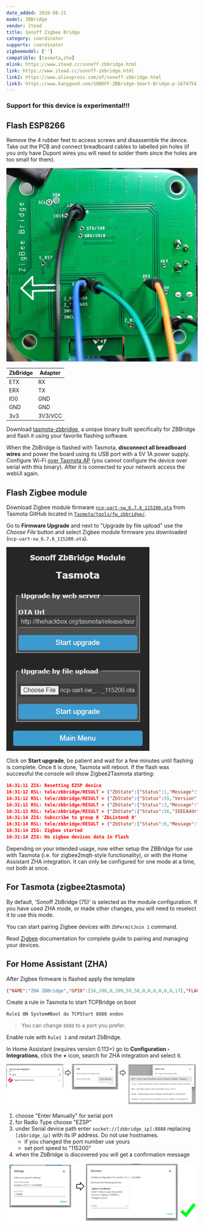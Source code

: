 ```yaml
---
date_added: 2020-08-21
model: ZBBridge
vendor: Itead
title: Sonoff Zigbee Bridge
category: coordinator
supports: coordinator
zigbeemodel: ['']
compatible: [tasmota,zha]
mlink: https://www.itead.cc/sonoff-zbbridge.html
link: https://www.itead.cc/sonoff-zbbridge.html
link2: https://www.aliexpress.com/af/sonoff-zbbridge.html
link3: https://www.banggood.com/SONOFF-ZBBridge-Smart-Bridge-p-1674754.html
---
```

<h3>Support for this device is experimental!!!</h3>

## Flash ESP8266

Remove the 4 rubber feet to access screws and disassemble the device. Take out the PCB and connect breadboard cables to labelled pin holes (if you only have Dupont wires you will need to solder them since the holes are too small for them).

![ZBBridge pinout](/assets/images/sonoff_ZBBridge_pinout.jpg)

|ZbBridge|Adapter
|---     |--- 
|ETX     | RX
|ERX     | TX
|IO0     | GND
|GND     | GND
|3v3     | 3V3/VCC

Download [tasmota-zbbridge](https://github.com/arendst/Tasmota/blob/firmware/firmware/tasmota/tasmota-zbbridge.bin?raw=true), a unique binary built specifically for ZBBridge and flash it using your favorite flashing software.

When the ZbBridge is flashed with Tasmota, **disconnect all breadboard wires** and power the board using its USB port with a 5V 1A power supply. Configure Wi-Fi [over Tasmota AP](https://tasmota.github.io/docs/Getting-Started/#using-web-ui) (you cannot configure the device over serial with this binary). After it is connected to your network access the webUI again. 

## Flash Zigbee module

Download Zigbee module firmware [`ncp-uart-sw_6.7.6_115200.ota`](https://github.com/arendst/Tasmota/blob/development/tools/fw_zbbridge/ncp-uart-sw_6.7.6_115200.ota?raw=true) from Tasmota GitHub located in [`Tasmota/tools/fw_zbbridge/`](https://github.com/arendst/Tasmota/blob/development/tools/fw_zbbridge).

Go to **Firmware Upgrade** and next to "Upgrade by file upload" use the _Choose File_ button and select Zigbee module firmware you downloaded (`ncp-uart-sw_6.7.6_115200.ota`). 

![ZBBridge Zigbee module flash](/assets/images/sonoff_ZBBridge_ota.jpg)

Click on **Start upgrade**, be patient and wait for a few minutes until flashing is complete. Once it is done, Tasmota will reboot. If the flash was successful the console will show Zigbee2Tasmota starting:

```json
16:31:11 ZIG: Resetting EZSP device
16:31:12 RSL: tele/zbbridge/RESULT = {"ZbState":{"Status":1,"Message":"EFR32 booted","RestartReason":"Power-on","Code":2}}
16:31:12 RSL: tele/zbbridge/RESULT = {"ZbState":{"Status":55,"Version":"6.7.6.0","Protocol":8,"Stack":2}}
16:31:12 RSL: tele/zbbridge/RESULT = {"ZbState":{"Status":3,"Message":"Configured, starting coordinator"}}
16:31:13 RSL: tele/zbbridge/RESULT = {"ZbState":{"Status":56,"IEEEAddr":"0x80E423FFFE225691","ShortAddr":"0x0000","DeviceType":1}}
16:31:14 ZIG: Subscribe to group 0 'ZbListen0 0'
16:31:14 RSL: tele/zbbridge/RESULT = {"ZbState":{"Status":0,"Message":"Started"}}
16:31:14 ZIG: Zigbee started
16:31:14 ZIG: No zigbee devices data in Flash
```

Depending on your intended usage, now either setup the ZBBridge for use with Tasmota (i.e. for zigbee2mqtt-style functionality), or with the Home Assistant ZHA integration. It can only be configured for one mode at a time, not both at once.

## For Tasmota (zigbee2tasmota)
By default, 'Sonoff ZbBridge (75)' is selected as the module configuration. If you have used ZHA mode, or made other changes, you will need to reselect it to use this mode.

You can start pairing Zigbee devices with `ZbPermitJoin 1` command.

Read [Zigbee](http://tasmota.github.io/docs/Zigbee) documentation for complete guide to pairing and managing your devices.

## For Home Assistant (ZHA)
After Zigbee firmware is flashed apply the template

```json
{"NAME":"ZHA ZBBridge","GPIO":[56,208,0,209,59,58,0,0,0,0,0,0,17],"FLAG":0,"BASE":18}
```

Create a rule in Tasmota to start TCPBridge on boot
```console
Rule1 ON System#Boot do TCPStart 8888 endon
```

> You can change `8888` to a port you prefer.

Enable rule with `Rule1 1` and restart ZbBridge.

In Home Assistant (requires version 0.113+) go to **Configuration - Integrations**, click the **+** icon, search for ZHA integration and select it. 

[![ZBBridge ZHA Configuration](/assets/images/sonoff_ZBBridge_zha.jpg)]((/assets/images/sonoff_ZBBridge_zha.jpg))

1. choose "Enter Manually" for serial port
2. for Radio Type choose "EZSP" 
3. under Serial device path enter `socket://[zbbridge_ip]:8888` replacing `[zbbridge_ip]` with its IP address. Do not use hostnames. 
   - if you changed the port number use yours
   - set port speed to "115200"
4. when the ZbBridge is discovered you will get a confirmation message

[![ZBBridge ZHA Configuration](/assets/images/sonoff_ZBBridge_zha2.jpg)]((/assets/images/sonoff_ZBBridge_zha2.jpg))
